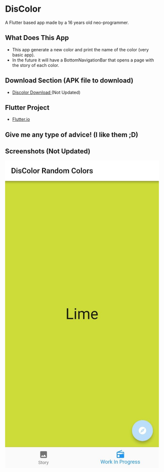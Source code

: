 # DisColor

A Flutter based app made by a 16 years old neo-programmer. 

## What Does This App

* This app generate a new color and print the name of the color (very basic app).
* In the future it will have a BottomNavigationBar that opens a page with the story of each color.

## Download Section (APK file to download)

* [Discolor Download ](https://drive.google.com/uc?authuser=0&id=1VgLqRaUvXHSMuZ-iInotwcZfj0pzY6bO&export=download) (Not Updated)

## Flutter Project

* [Flutter.io](https://flutter.dev/)

## Give me any type of advice! (I like them ;D)


## Screenshots (Not Updated)
![](photo5834488264894033682.jpg)
